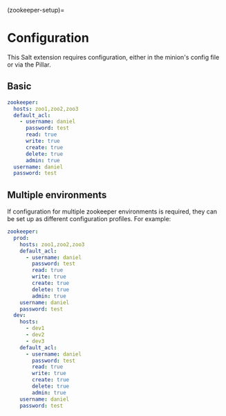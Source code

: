 (zookeeper-setup)=
# Configuration
This Salt extension requires configuration, either in the minion's config file or via the Pillar.

## Basic
```yaml
zookeeper:
  hosts: zoo1,zoo2,zoo3
  default_acl:
    - username: daniel
      password: test
      read: true
      write: true
      create: true
      delete: true
      admin: true
  username: daniel
  password: test
```

## Multiple environments
If configuration for multiple zookeeper environments is required, they can
be set up as different configuration profiles. For example:

```yaml
zookeeper:
  prod:
    hosts: zoo1,zoo2,zoo3
    default_acl:
      - username: daniel
        password: test
        read: true
        write: true
        create: true
        delete: true
        admin: true
    username: daniel
    password: test
  dev:
    hosts:
      - dev1
      - dev2
      - dev3
    default_acl:
      - username: daniel
        password: test
        read: true
        write: true
        create: true
        delete: true
        admin: true
    username: daniel
    password: test
```
